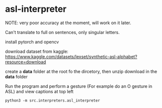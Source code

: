 # asl-interpreter

NOTE: very poor accuracy at the moment, will work on it later. 

Can't translate to full on sentences, only singular letters.

install pytorch and opencv

download dataset from kaggle: https://www.kaggle.com/datasets/lexset/synthetic-asl-alphabet?resource=download

create a **data** folder at the root fo the dircetory, then unzip download in the **data** folder

Run the program and perform a gesture (For example do an O gesture in ASL) and view captions at top left

```
python3 -m src.interpreters.asl_interpreter
```
